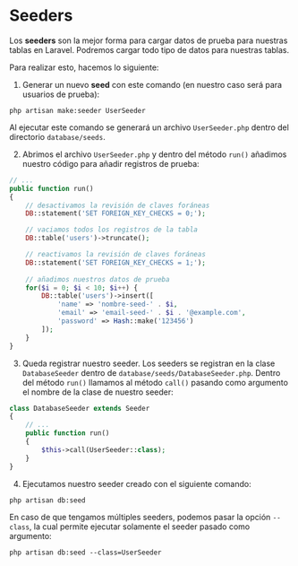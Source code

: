 # Seeders

Los **seeders** son la mejor forma para cargar datos de prueba para nuestras tablas en Laravel. Podremos cargar todo tipo de datos para nuestras tablas.

Para realizar esto, hacemos lo siguiente:

1. Generar un nuevo **seed** con este comando (en nuestro caso será para usuarios de prueba):

`php artisan make:seeder UserSeeder`

Al ejecutar este comando se generará un archivo `UserSeeder.php` dentro del directorio `database/seeds`.

2. Abrimos el archivo `UserSeeder.php` y dentro del método `run()` añadimos nuestro código para añadir registros de prueba:

```php
// ...
public function run()
{
    // desactivamos la revisión de claves foráneas
    DB::statement('SET FOREIGN_KEY_CHECKS = 0;');

    // vaciamos todos los registros de la tabla
    DB::table('users')->truncate();

    // reactivamos la revisión de claves foráneas
    DB::statement('SET FOREIGN_KEY_CHECKS = 1;');
    
    // añadimos nuestros datos de prueba
    for($i = 0; $i < 10; $i++) {
        DB::table('users')->insert([
            'name' => 'nombre-seed-' . $i,
            'email' => 'email-seed-' . $i . '@example.com',
            'password' => Hash::make('123456')
        ]);
    }
}
```

3. Queda registrar nuestro seeder. Los seeders se registran en la clase `DatabaseSeeder` dentro de `database/seeds/DatabaseSeeder.php`. Dentro del método `run()` llamamos al método `call()` pasando como argumento el nombre de la clase de nuestro seeder:

```php
class DatabaseSeeder extends Seeder
{
    // ...
    public function run()
    {
        $this->call(UserSeeder::class);
    }
}
```

4. Ejecutamos nuestro seeder creado con el siguiente comando:

`php artisan db:seed`

En caso de que tengamos múltiples seeders, podemos pasar la opción `--class`, la cual permite ejecutar solamente el seeder pasado como argumento:

`php artisan db:seed --class=UserSeeder`
